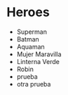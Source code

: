 # Heroes

* Superman
* Batman
* Aquaman
* Mujer Maravilla
* Linterna Verde
* Robin
* prueba
* otra prueba
